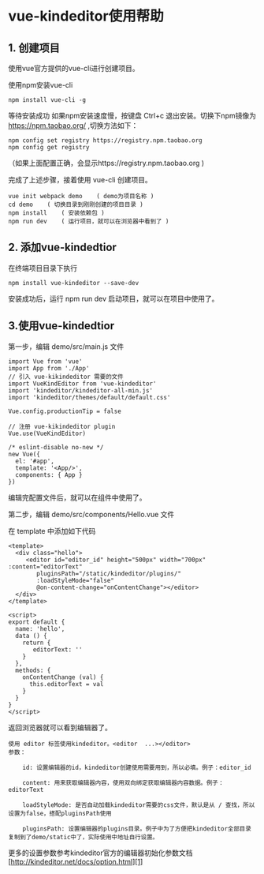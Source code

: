 # vue-kindeditor使用帮助



## 1. 创建项目
    
   使用vue官方提供的vue-cli进行创建项目。

   使用npm安装vue-cli
   
    npm install vue-cli -g
   
   等待安装成功
    如果npm安装速度慢，按键盘 Ctrl+c 退出安装。切换下npm镜像为 https://npm.taobao.org/ ,切换方法如下：
    

    npm config set registry https://registry.npm.taobao.org 
    npm config get registry 
（如果上面配置正确，会显示https://registry.npm.taobao.org )
   
    
   完成了上述步骤，接着使用 vue-cli 创建项目。
    
    vue init webpack demo    ( demo为项目名称 )
    cd demo    ( 切换目录到刚刚创建的项目目录 )
    npm install    ( 安装依赖包 )
    npm run dev    ( 运行项目，就可以在浏览器中看到了 )
      

## 2. 添加vue-kindedtior

   在终端项目目录下执行
    
    npm install vue-kindeditor --save-dev
    
   安装成功后，运行 npm run dev 启动项目，就可以在项目中使用了。

## 3.使用vue-kindedtior  

   第一步，编辑 demo/src/main.js 文件

    import Vue from 'vue'
    import App from './App'
    // 引入 vue-kikindeditor 需要的文件
    import VueKindEditor from 'vue-kindeditor'
    import 'kindeditor/kindeditor-all-min.js'
    import 'kindeditor/themes/default/default.css'

    Vue.config.productionTip = false

    // 注册 vue-kikindeditor plugin
    Vue.use(VueKindEditor)

    /* eslint-disable no-new */
    new Vue({
      el: '#app',
      template: '<App/>',
      components: { App }
    })

编辑完配置文件后，就可以在组件中使用了。  

 第二步，编辑 demo/src/components/Hello.vue 文件

   在 template 中添加如下代码

    <template>
      <div class="hello">
         <editor id="editor_id" height="500px" width="700px" :content="editorText"
            pluginsPath="/static/kindeditor/plugins/"
            :loadStyleMode="false"
            @on-content-change="onContentChange"></editor>
      </div>
    </template>

    <script>
    export default {
      name: 'hello',
      data () {
        return {
           editorText: ''
        }
      }, 
      methods: {
        onContentChange (val) {
          this.editorText = val
        }
      }
    }
    </script>

   返回浏览器就可以看到编辑器了。


    使用 editor 标签使用kindeditor。<editor  ...></editor>
    参数：   

        id: 设置编辑器的id，kindeditor创建使用需要用到，所以必填。例子：editor_id  

        content: 用来获取编辑器内容，使用双向绑定获取编辑器内容数据。例子：editorText  

        loadStyleMode: 是否自动加载kindeditor需要的css文件，默认是从 / 查找，所以设置为false，搭配pluginsPath使用  

        pluginsPath: 设置编辑器的plugins目录。例子中为了方便把kindeditor全部目录复制到了demo/static中了，实际使用中地址自行设置。


 更多的设置参数参考kindeditor官方的编辑器初始化参数文档
[http://kindeditor.net/docs/option.html][1]
    

  [1]: http://kindeditor.net/docs/option.html
